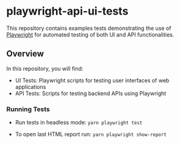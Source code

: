 # playwright-api-ui-tests

This repository contains examples tests demonstrating the use of [Playwright](https://playwright.dev/) for automated testing of both UI and API functionalities.

## Overview

In this repository, you will find:

- UI Tests: Playwright scripts for testing user interfaces of web applications
- API Tests: Scripts for testing backend APIs using Playwright

### Running Tests
- Run tests in headless mode: `yarn playwright test`

- To open last HTML report run: `yarn playwright show-report`
